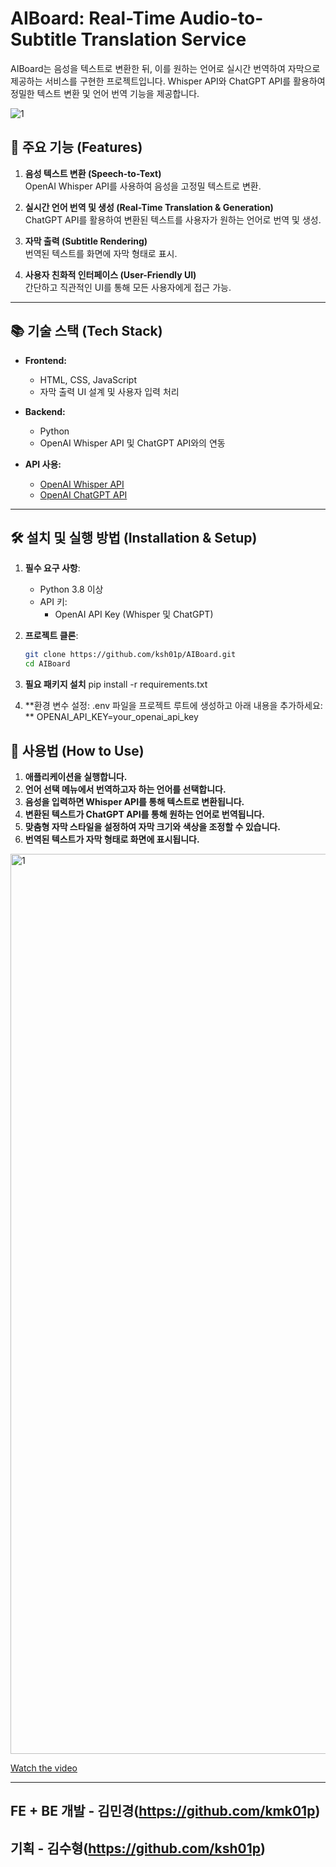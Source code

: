 # AIBoard: Real-Time Audio-to-Subtitle Translation Service

AIBoard는 음성을 텍스트로 변환한 뒤, 이를 원하는 언어로 실시간 번역하여 자막으로 제공하는 서비스를 구현한 프로젝트입니다. Whisper API와 ChatGPT API를 활용하여 정밀한 텍스트 변환 및 언어 번역 기능을 제공합니다.

![1](https://github.com/user-attachments/assets/fe2aadbd-f54c-4aa4-abad-3d3787c679ec)


## 🚀 주요 기능 (Features)

1. **음성 텍스트 변환 (Speech-to-Text)**  
   OpenAI Whisper API를 사용하여 음성을 고정밀 텍스트로 변환.

2. **실시간 언어 번역 및 생성 (Real-Time Translation & Generation)**  
   ChatGPT API를 활용하여 변환된 텍스트를 사용자가 원하는 언어로 번역 및 생성.

3. **자막 출력 (Subtitle Rendering)**  
   번역된 텍스트를 화면에 자막 형태로 표시.

4. **사용자 친화적 인터페이스 (User-Friendly UI)**  
   간단하고 직관적인 UI를 통해 모든 사용자에게 접근 가능.

---

## 📚 기술 스택 (Tech Stack)

- **Frontend:**  
  - HTML, CSS, JavaScript
  - 자막 출력 UI 설계 및 사용자 입력 처리

- **Backend:**  
  - Python
  - OpenAI Whisper API 및 ChatGPT API와의 연동

- **API 사용:**  
  - [OpenAI Whisper API](https://openai.com/whisper)
  - [OpenAI ChatGPT API](https://openai.com/chatgpt)

---

## 🛠️ 설치 및 실행 방법 (Installation & Setup)

1. **필수 요구 사항**:
   - Python 3.8 이상
   - API 키:
     - OpenAI API Key (Whisper 및 ChatGPT)

2. **프로젝트 클론**:
   ```bash
   git clone https://github.com/ksh01p/AIBoard.git
   cd AIBoard
3. **필요 패키지 설치**
   pip install -r requirements.txt
4. **환경 변수 설정: .env 파일을 프로젝트 루트에 생성하고 아래 내용을 추가하세요: **
   OPENAI_API_KEY=your_openai_api_key
   
## 🌟 사용법 (How to Use)
1. **애플리케이션을 실행합니다.**
2. **언어 선택 메뉴에서 번역하고자 하는 언어를 선택합니다.**
3. **음성을 입력하면 Whisper API를 통해 텍스트로 변환됩니다.**
4. **변환된 텍스트가 ChatGPT API를 통해 원하는 언어로 번역됩니다.**
5. **맞춤형 자막 스타일을 설정하여 자막 크기와 색상을 조정할 수 있습니다.**
6. **번역된 텍스트가 자막 형태로 화면에 표시됩니다.**


<img width="1440" alt="1" src="https://github.com/user-attachments/assets/afdc3e6e-8a70-4148-b8ae-07bdfc3a4b02">

[Watch the video](https://youtu.be/3OSxXfjrh8c)

---
## FE + BE 개발 - 김민경(https://github.com/kmk01p)
## 기획 - 김수형(https://github.com/ksh01p)

   
